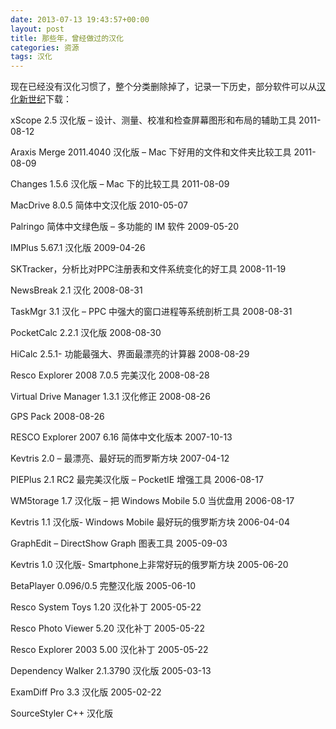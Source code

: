 ```yaml
---
date: 2013-07-13 19:43:57+00:00
layout: post
title: 那些年，曾经做过的汉化
categories: 资源
tags: 汉化
---
```

现在已经没有汉化习惯了，整个分类删除掉了，记录一下历史，部分软件可以从[汉化新世纪](http://teach.hanzify.org/author/2520.html
)下载：

xScope 2.5 汉化版 – 设计、测量、校准和检查屏幕图形和布局的辅助工具
2011-08-12

Araxis Merge 2011.4040 汉化版 – Mac 下好用的文件和文件夹比较工具
2011-08-09

Changes 1.5.6 汉化版 – Mac 下的比较工具
2011-08-09

MacDrive 8.0.5 简体中文汉化版
2010-05-07

Palringo 简体中文绿色版 – 多功能的 IM 软件
2009-05-20

IMPlus 5.67.1 汉化版
2009-04-26

SKTracker，分析比对PPC注册表和文件系统变化的好工具
2008-11-19

NewsBreak 2.1 汉化
2008-08-31

TaskMgr 3.1 汉化 – PPC 中强大的窗口进程等系统剖析工具
2008-08-31

PocketCalc 2.2.1 汉化版
2008-08-30

HiCalc 2.5.1- 功能最强大、界面最漂亮的计算器
2008-08-29

Resco Explorer 2008 7.0.5 完美汉化
2008-08-28

Virtual Drive Manager 1.3.1 汉化修正
2008-08-26

GPS Pack
2008-08-26

RESCO Explorer 2007 6.16 简体中文化版本
2007-10-13

Kevtris 2.0 – 最漂亮、最好玩的而罗斯方块
2007-04-12

PIEPlus 2.1 RC2 最完美汉化版 – PocketIE 增强工具
2006-08-17

WM5torage 1.7 汉化版 – 把 Windows Mobile 5.0 当优盘用
2006-08-17

Kevtris 1.1 汉化版- Windows Mobile 最好玩的俄罗斯方块
2006-04-04

GraphEdit – DirectShow Graph 图表工具
2005-09-03

Kevtris 1.0 汉化版- Smartphone上非常好玩的俄罗斯方块
2005-06-20

BetaPlayer 0.096/0.5 完整汉化版
2005-06-10

Resco System Toys 1.20 汉化补丁
2005-05-22

Resco Photo Viewer 5.20 汉化补丁
2005-05-22

Resco Explorer 2003 5.00 汉化补丁
2005-05-22

Dependency Walker 2.1.3790 汉化版
2005-03-13

ExamDiff Pro 3.3 汉化版
2005-02-22

SourceStyler C++ 汉化版
